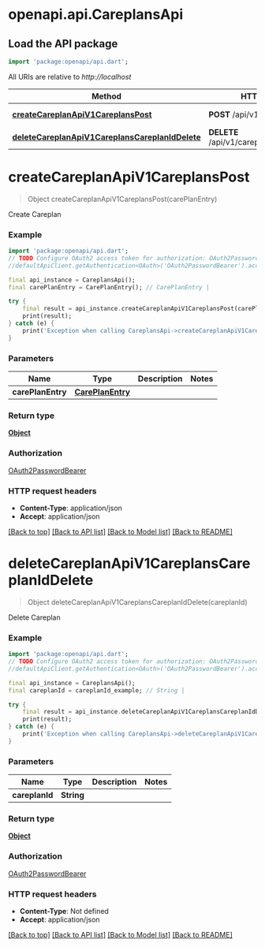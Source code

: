# openapi.api.CareplansApi

## Load the API package
```dart
import 'package:openapi/api.dart';
```

All URIs are relative to *http://localhost*

Method | HTTP request | Description
------------- | ------------- | -------------
[**createCareplanApiV1CareplansPost**](CareplansApi.md#createcareplanapiv1careplanspost) | **POST** /api/v1/careplans/ | Create Careplan
[**deleteCareplanApiV1CareplansCareplanIdDelete**](CareplansApi.md#deletecareplanapiv1careplanscareplaniddelete) | **DELETE** /api/v1/careplans/{careplan_id} | Delete Careplan


# **createCareplanApiV1CareplansPost**
> Object createCareplanApiV1CareplansPost(carePlanEntry)

Create Careplan

### Example
```dart
import 'package:openapi/api.dart';
// TODO Configure OAuth2 access token for authorization: OAuth2PasswordBearer
//defaultApiClient.getAuthentication<OAuth>('OAuth2PasswordBearer').accessToken = 'YOUR_ACCESS_TOKEN';

final api_instance = CareplansApi();
final carePlanEntry = CarePlanEntry(); // CarePlanEntry | 

try {
    final result = api_instance.createCareplanApiV1CareplansPost(carePlanEntry);
    print(result);
} catch (e) {
    print('Exception when calling CareplansApi->createCareplanApiV1CareplansPost: $e\n');
}
```

### Parameters

Name | Type | Description  | Notes
------------- | ------------- | ------------- | -------------
 **carePlanEntry** | [**CarePlanEntry**](CarePlanEntry.md)|  | 

### Return type

[**Object**](Object.md)

### Authorization

[OAuth2PasswordBearer](../README.md#OAuth2PasswordBearer)

### HTTP request headers

 - **Content-Type**: application/json
 - **Accept**: application/json

[[Back to top]](#) [[Back to API list]](../README.md#documentation-for-api-endpoints) [[Back to Model list]](../README.md#documentation-for-models) [[Back to README]](../README.md)

# **deleteCareplanApiV1CareplansCareplanIdDelete**
> Object deleteCareplanApiV1CareplansCareplanIdDelete(careplanId)

Delete Careplan

### Example
```dart
import 'package:openapi/api.dart';
// TODO Configure OAuth2 access token for authorization: OAuth2PasswordBearer
//defaultApiClient.getAuthentication<OAuth>('OAuth2PasswordBearer').accessToken = 'YOUR_ACCESS_TOKEN';

final api_instance = CareplansApi();
final careplanId = careplanId_example; // String | 

try {
    final result = api_instance.deleteCareplanApiV1CareplansCareplanIdDelete(careplanId);
    print(result);
} catch (e) {
    print('Exception when calling CareplansApi->deleteCareplanApiV1CareplansCareplanIdDelete: $e\n');
}
```

### Parameters

Name | Type | Description  | Notes
------------- | ------------- | ------------- | -------------
 **careplanId** | **String**|  | 

### Return type

[**Object**](Object.md)

### Authorization

[OAuth2PasswordBearer](../README.md#OAuth2PasswordBearer)

### HTTP request headers

 - **Content-Type**: Not defined
 - **Accept**: application/json

[[Back to top]](#) [[Back to API list]](../README.md#documentation-for-api-endpoints) [[Back to Model list]](../README.md#documentation-for-models) [[Back to README]](../README.md)


